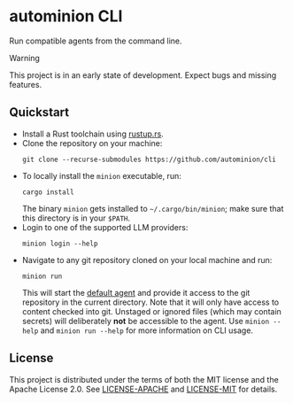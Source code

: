 # autominion CLI

Run compatible agents from the command line.

> [!WARNING]
> This project is in an early state of development.
> Expect bugs and missing features.

## Quickstart

- Install a Rust toolchain using [rustup.rs](https://rustup.rs/).
- Clone the repository on your machine:
  ```console
  git clone --recurse-submodules https://github.com/autominion/cli
  ```
- To locally install the `minion` executable, run:
  ```console
  cargo install
  ```
  The binary `minion` gets installed to `~/.cargo/bin/minion`; make sure that this directory is in your `$PATH`.
- Login to one of the supported LLM providers:
  ```console
  minion login --help
  ```
- Navigate to any git repository cloned on your local machine and run:
  ```console
  minion run
  ```
  This will start the [default agent](https://github.com/autominion/default-minion) and provide it access to the git repository in the current directory.
  Note that it will only have access to content checked into git.
  Unstaged or ignored files (which may contain secrets) will deliberately **not** be accessible to the agent.
  Use `minion --help` and `minion run --help` for more information on CLI usage.

## License

This project is distributed under the terms of both the MIT license and the Apache License 2.0.
See [LICENSE-APACHE](LICENSE-APACHE) and [LICENSE-MIT](LICENSE-MIT) for details.
